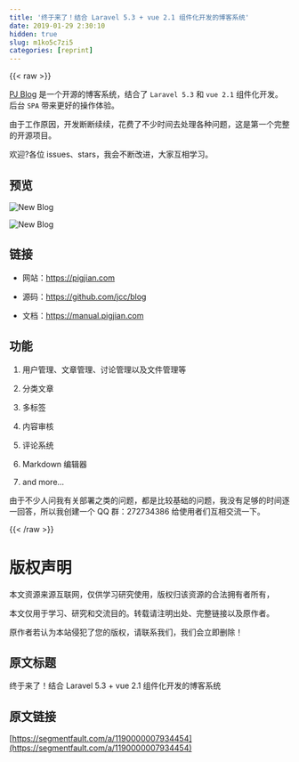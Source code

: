 ```yaml
---
title: '终于来了！结合 Laravel 5.3 + vue 2.1 组件化开发的博客系统' 
date: 2019-01-29 2:30:10
hidden: true
slug: m1ko5c7zi5
categories: [reprint]
---
```


{{< raw >}}

                    
<p><a href="https://github.com/jcc/blog" rel="nofollow noreferrer" target="_blank">PJ Blog</a> 是一个开源的博客系统，结合了 <code>Laravel 5.3</code> 和 <code>vue 2.1</code> 组件化开发。后台 <code>SPA</code> 带来更好的操作体验。</p>
<p>由于工作原因，开发断断续续，花费了不少时间去处理各种问题，这是第一个完整的开源项目。</p>
<p>欢迎?各位 issues、stars，我会不断改进，大家互相学习。</p>
<h2 id="articleHeader0">预览</h2>
<p><span class="img-wrap"><img data-src="/img/remote/1460000007934422?w=3048&amp;h=1838" src="https://static.alili.tech/img/remote/1460000007934422?w=3048&amp;h=1838" alt="New Blog" title="New Blog" style="cursor: pointer; display: inline;"></span></p>
<p><span class="img-wrap"><img data-src="/img/remote/1460000007934423?w=3048&amp;h=1838" src="https://static.alili.tech/img/remote/1460000007934423?w=3048&amp;h=1838" alt="New Blog" title="New Blog" style="cursor: pointer; display: inline;"></span></p>
<h2 id="articleHeader1">链接</h2>
<ul>
<li><p>网站：<a href="https://pigjian.com" rel="nofollow noreferrer" target="_blank">https://pigjian.com</a></p></li>
<li><p>源码：<a href="https://github.com/jcc/blog" rel="nofollow noreferrer" target="_blank">https://github.com/jcc/blog</a></p></li>
<li><p>文档：<a href="https://manual.pigjian.com" rel="nofollow noreferrer" target="_blank">https://manual.pigjian.com</a></p></li>
</ul>
<h2 id="articleHeader2">功能</h2>
<ol>
<li><p>用户管理、文章管理、讨论管理以及文件管理等</p></li>
<li><p>分类文章</p></li>
<li><p>多标签</p></li>
<li><p>内容审核</p></li>
<li><p>评论系统</p></li>
<li><p>Markdown 编辑器</p></li>
<li><p>and more...</p></li>
</ol>
<p>由于不少人问我有关部署之类的问题，都是比较基础的问题，我没有足够的时间逐一回答，所以我创建一个 QQ 群：272734386 给使用者们互相交流一下。</p>

                
{{< /raw >}}

# 版权声明
本文资源来源互联网，仅供学习研究使用，版权归该资源的合法拥有者所有，

本文仅用于学习、研究和交流目的。转载请注明出处、完整链接以及原作者。

原作者若认为本站侵犯了您的版权，请联系我们，我们会立即删除！

## 原文标题
终于来了！结合 Laravel 5.3 + vue 2.1 组件化开发的博客系统

## 原文链接
[https://segmentfault.com/a/1190000007934454](https://segmentfault.com/a/1190000007934454)

